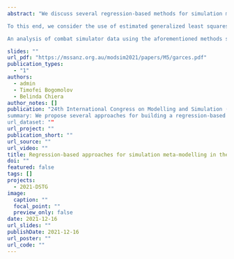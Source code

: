 ```yaml
---
abstract: "We discuss several regression-based methods for simulation meta-modelling and illustrate these methods using combat simulator data. Since the use of common random numbers (CRNs) as a variance reduction technique induces correlations in the outputs generated by different simulation inputs, it is crucial to accommodate the possibility of heterogeneity, heteroskedasticity, and correlation when building meta-models. Furthermore, mainstream combat simulators produces a variety of output types, including continuous, binary, and count data. While extensive work has been done towards the development of simulation meta-modelling methods for continuous outputs, the meta-modelling of discrete, binary, and count data seems to be less understood.

To this end, we consider the use of estimated generalized least squares (EGLS), finite mixture generalized linear models (GLMs), and heteroskedastic binary regression, which specifically incorporate correlation, heteroskedasticity, and heterogeneity, for meta-modelling with continuous, binary, and count output data. EGLS extends the ordinary least squares (OLS) model by allowing the errors to have a non-diagonal covariance matrix. Finite mixture GLMs capture the possible heterogeneity in regression intercepts and slopes due to the possible existence of latent clusters in the simulation inputs. Heteroskedastic binary regression is a latent variable approach for binary data which jointly models the conditional mean and the scale parameter of the distribution of the latent error term.

An analysis of combat simulator data using the aforementioned methods shows that there is significant heterogeneity in the base mean levels and in the marginal effects of individual input variables for continuous and binary output data. Furthermore, likelihood ratio tests suggest an improved fit to the data when using heteroskedastic probit and logistic regression models over their homoskedastic counterparts. However, the analysis of count output data points to severe underdispersion in the data rather than heterogeneity in the sense of the finite mixture GLMs. This also suggests that approaches which jointly model the mean and dispersion may be viable alternatives."

slides: ""
url_pdf: "https://mssanz.org.au/modsim2021/papers/M5/garces.pdf"
publication_types:
  - "1"
authors:
  - admin
  - Timofei Bogomolov
  - Belinda Chiera
author_notes: []
publication: "24th International Congress on Modelling and Simulation (MODSIM2021)
summary: We propose several approaches for building a regression-based simulation meta-model for simulators with continuous, count, and binary output metrics in the presence of correlation and heterogeneity.
url_dataset: ""
url_project: ""
publication_short: ""
url_source: ""
url_video: ""
title: Regression-based approaches for simulation meta-modelling in the presence of heterogeneity and correlation
doi: ""
featured: false
tags: []
projects:
  - 2021-DSTG
image:
  caption: ""
  focal_point: ""
  preview_only: false
date: 2021-12-16
url_slides: ""
publishDate: 2021-12-16
url_poster: ""
url_code: ""
---
```

